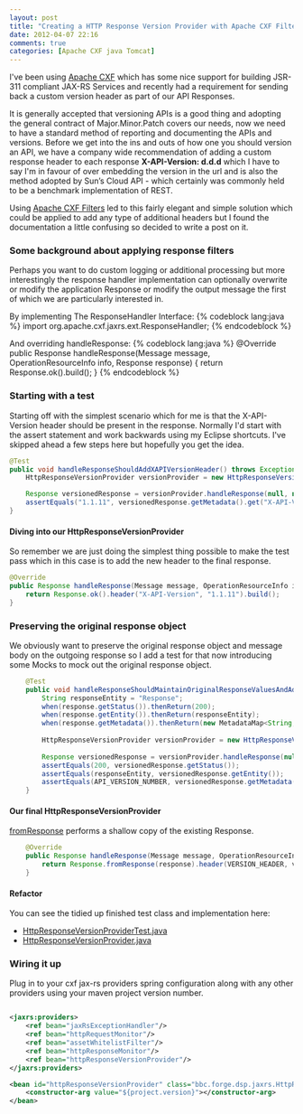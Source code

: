 ```yaml
---
layout: post
title: "Creating a HTTP Response Version Provider with Apache CXF Filters"
date: 2012-04-07 22:16
comments: true
categories: [Apache CXF java Tomcat]
---
```


I've been using [Apache CXF](http://cxf.apache.org/) which has some nice support for building JSR-311 compliant JAX-RS Services and recently had a requirement for sending back a custom version header as part of our API Responses.

It is generally accepted that versioning APIs is a good thing and adopting the general contract of Major.Minor.Patch covers our needs, now we need to have a standard method of reporting and documenting the APIs and versions. Before we get into the ins and outs of how one you should version an API, we have a company wide recommendation of adding a custom response header to each response **X-API-Version: d.d.d** which I have to say I'm in favour of over embedding the version in the url and is also the method adopted by Sun’s Cloud API - which certainly was commonly held to be a benchmark implementation of REST.

Using [Apache CXF Filters](http://cxf.apache.org/docs/jax-rs-filters.html) led to this fairly elegant and simple solution which could be applied to add any type of additional headers but I found the documentation a little confusing so decided to write a post on it.
<!-- more -->

### Some background about applying response filters
Perhaps you want to do custom logging or additional processing but more interestingly the response handler implementation can optionally overwrite or modify the application Response or modify the output message the first of which we are particularly interested in.

By implementing The ResponseHandler Interface:
{% codeblock lang:java %}
import org.apache.cxf.jaxrs.ext.ResponseHandler;
{% endcodeblock %}

And overriding handleResponse:
{% codeblock lang:java %}
@Override
public Response handleResponse(Message message, OperationResourceInfo info, Response response) {
	return Response.ok().build();
}
{% endcodeblock %}


### Starting with a test
Starting off with the simplest scenario which for me is that the X-API-Version header should be present in the response. Normally I'd start with the assert statement and work backwards using my Eclipse shortcuts. I've skipped ahead a few steps here but hopefully you get the idea.

``` java
@Test
public void handleResponseShouldAddXAPIVersionHeader() throws Exception {
	HttpResponseVersionProvider versionProvider = new HttpResponseVersionProvider();

	Response versionedResponse = versionProvider.handleResponse(null, null, null);
	assertEquals("1.1.11", versionedResponse.getMetadata().get("X-API-Version").get(0));
}
```

#### Diving into our HttpResponseVersionProvider
So remember we are just doing the simplest thing possible to make the test pass which in this case is to add the new header to the final response.

``` java
@Override
public Response handleResponse(Message message, OperationResourceInfo info, Response response) {
	return Response.ok().header("X-API-Version", "1.1.11").build();
}
```
### Preserving the original response object
We obviously want to preserve the original response object and message body on the outgoing response so I add a test for that now introducing some Mocks to mock out the original response object.

``` java
	@Test
	public void handleResponseShouldMaintainOriginalResponseValuesAndAddXAPIVersionHeader() throws Exception {
		String responseEntity = "Response";
		when(response.getStatus()).thenReturn(200);
		when(response.getEntity()).thenReturn(responseEntity);
		when(response.getMetadata()).thenReturn(new MetadataMap<String, Object>());
		
		HttpResponseVersionProvider versionProvider = new HttpResponseVersionProvider(API_VERSION_NUMBER);
		
		Response versionedResponse = versionProvider.handleResponse(null, null, response);
		assertEquals(200, versionedResponse.getStatus());
		assertEquals(responseEntity, versionedResponse.getEntity());
		assertEquals(API_VERSION_NUMBER, versionedResponse.getMetadata().get(HttpResponseVersionProvider.VERSION_HEADER).get(0));
	}

```

#### Our final HttpResponseVersionProvider
[fromResponse](http://jackson.codehaus.org/javadoc/jax-rs/1.0/javax/ws/rs/core/Response.html#fromResponse%28javax.ws.rs.core.Response%29) performs a shallow copy of the existing Response.
``` java
	@Override
	public Response handleResponse(Message message, OperationResourceInfo info, Response response) {
		return Response.fromResponse(response).header(VERSION_HEADER, version).build();
	}
```

#### Refactor
You can see the tidied up finished test class and implementation here:

* [HttpResponseVersionProviderTest.java](https://gist.github.com/2332281)
* [HttpResponseVersionProvider.java](https://gist.github.com/2336443)

### Wiring it up
Plug in to your cxf jax-rs providers spring configuration along with any other providers using your maven project version number.
``` xml

<jaxrs:providers>
	<ref bean="jaxRsExceptionHandler"/>
    <ref bean="httpRequestMonitor"/>
    <ref bean="assetWhitelistFilter"/>
    <ref bean="httpResponseMonitor"/>
    <ref bean="httpResponseVersionProvider"/>
</jaxrs:providers>

<bean id="httpResponseVersionProvider" class="bbc.forge.dsp.jaxrs.HttpResponseVersionProvider">
	<constructor-arg value="${project.version}"></constructor-arg>
</bean>

```



